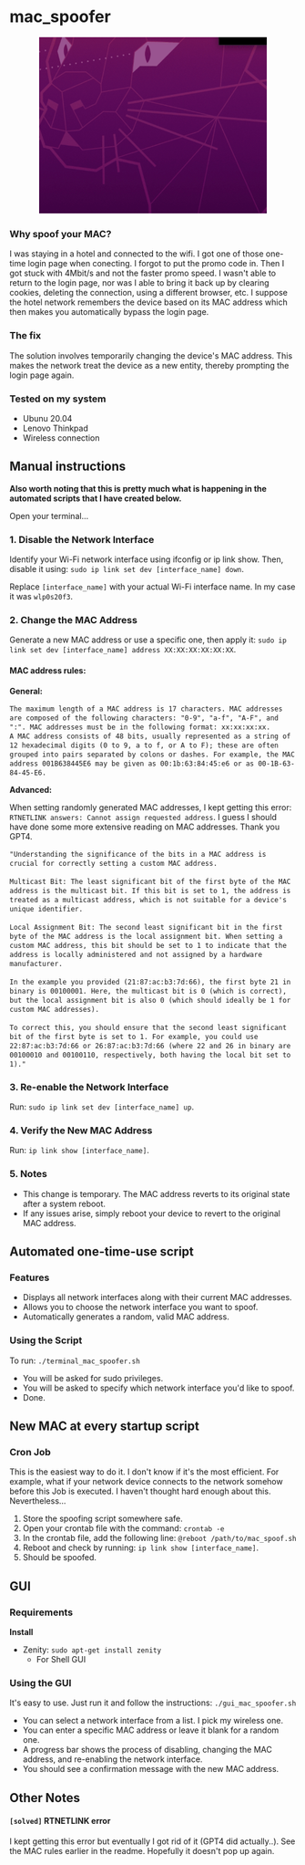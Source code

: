 # mac_spoofer

<p align="center">    <img src="other/gui_demo.gif" alt="GUI Demo" width="400">
</p>

### Why spoof your MAC? 

I was staying in a hotel and connected to the wifi. I got one of those one-time login page when conecting. I forgot to put the promo code in. Then I got stuck with 4Mbit/s and not the faster promo speed. I wasn't able to return to the login page, nor was I able to bring it back up by clearing cookies, deleting the connection, using a different browser, etc. I suppose the hotel network remembers the device based on its MAC address which then makes you automatically bypass the login page. 

### The fix

The solution involves temporarily changing the device's MAC address. This makes the network treat the device as a new entity, thereby prompting the login page again.

### Tested on my system 

- Ubunu 20.04
- Lenovo Thinkpad
- Wireless connection

## Manual instructions

**Also worth noting that this is pretty much what is happening in the automated scripts that I have created below.**

Open your terminal... 

### 1. Disable the Network Interface

Identify your Wi-Fi network interface using ifconfig or ip link show. Then, disable it using: `sudo ip link set dev [interface_name] down`. 

Replace `[interface_name]` with your actual Wi-Fi interface name. In my case it was `wlp0s20f3`.

### 2. Change the MAC Address

Generate a new MAC address or use a specific one, then apply it: `sudo ip link set dev [interface_name] address XX:XX:XX:XX:XX:XX`.

#### MAC address rules: 

**General:**

    The maximum length of a MAC address is 17 characters. MAC addresses are composed of the following characters: "0-9", "a-f", "A-F", and ":". MAC addresses must be in the following format: xx:xx:xx:xx.
    A MAC address consists of 48 bits, usually represented as a string of 12 hexadecimal digits (0 to 9, a to f, or A to F); these are often grouped into pairs separated by colons or dashes. For example, the MAC address 001B638445E6 may be given as 00:1b:63:84:45:e6 or as 00-1B-63-84-45-E6.

**Advanced:**

When setting randomly generated MAC addresses, I kept getting this error: `RTNETLINK answers: Cannot assign requested address`. I guess I should have done some more extensive reading on MAC addresses. Thank you GPT4. 

    "Understanding the significance of the bits in a MAC address is crucial for correctly setting a custom MAC address.

    Multicast Bit: The least significant bit of the first byte of the MAC address is the multicast bit. If this bit is set to 1, the address is treated as a multicast address, which is not suitable for a device's unique identifier.

    Local Assignment Bit: The second least significant bit in the first byte of the MAC address is the local assignment bit. When setting a custom MAC address, this bit should be set to 1 to indicate that the address is locally administered and not assigned by a hardware manufacturer.

    In the example you provided (21:87:ac:b3:7d:66), the first byte 21 in binary is 00100001. Here, the multicast bit is 0 (which is correct), but the local assignment bit is also 0 (which should ideally be 1 for custom MAC addresses).

    To correct this, you should ensure that the second least significant bit of the first byte is set to 1. For example, you could use 22:87:ac:b3:7d:66 or 26:87:ac:b3:7d:66 (where 22 and 26 in binary are 00100010 and 00100110, respectively, both having the local bit set to 1)."

### 3. Re-enable the Network Interface

Run: `sudo ip link set dev [interface_name] up`.

### 4. Verify the New MAC Address

Run: `ip link show [interface_name]`.

### 5. Notes

- This change is temporary. The MAC address reverts to its original state after a system reboot.
- If any issues arise, simply reboot your device to revert to the original MAC address.

## Automated one-time-use script 

### Features

- Displays all network interfaces along with their current MAC addresses.
- Allows you to choose the network interface you want to spoof.
- Automatically generates a random, valid MAC address.

### Using the Script

To run: `./terminal_mac_spoofer.sh`

- You will be asked for sudo privileges. 
- You will be asked to specify which network interface you'd like to spoof. 
- Done. 


## New MAC at every startup script

### Cron Job 

This is the easiest way to do it. I don't know if it's the most efficient. For example, what if your network device connects to the network somehow before this Job is executed. I haven't thought hard enough about this. Nevertheless...

1. Store the spoofing script somewhere safe. 
2. Open your crontab file with the command: `crontab -e` 
3. In the crontab file, add the following line: `@reboot /path/to/mac_spoof.sh`
4. Reboot and check by running: `ip link show [interface_name]`.
5. Should be spoofed.  

## GUI 

### Requirements

**Install**
- Zenity: `sudo apt-get install zenity`
    - For Shell GUI

### Using the GUI

It's easy to use. Just run it and follow the instructions: `./gui_mac_spoofer.sh`

- You can select a network interface from a list. I pick my wireless one. 
- You can enter a specific MAC address or leave it blank for a random one.
- A progress bar shows the process of disabling, changing the MAC address, and re-enabling the network interface.
- You should see a confirmation message with the new MAC address.

## Other Notes 

#### `[solved]` RTNETLINK error

I kept getting this error but eventually I got rid of it (GPT4 did actually..). See the MAC rules earlier in the readme. Hopefully it doesn't pop up again. 
